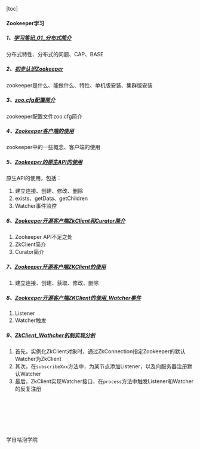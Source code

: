 [toc]

#### Zookeeper学习

##### 1、[学习笔记_01_分布式简介](notes/zookeeper学习笔记_01_分布式简介.md)
分布式特性、分布式的问题、CAP、BASE

##### 2、[初步认识Zookeeper](notes/zookeeper学习笔记_02_初步认识zookeeper.md)
zookeeper是什么、能做什么、特性、单机版安装、集群版安装

##### 3、[zoo.cfg配置简介](notes/zookeeper学习笔记_03_zoo.cfg配置简介.md)
zookeeper配置文件zoo.cfg简介

##### 4、[Zookeeper客户端的使用](notes/zookeeper学习笔记_04_客户端的使用.md)
zookeeper中的一些概念、客户端的使用

##### 5、[Zookeeper的原生API的使用](notes/zookeeper学习笔记_05_原生API的使用.md)
原生API的使用，包括：
1. 建立连接、创建、修改、删除
2. exists、getData、getChildren
3. Watcher事件监控

##### 6、[Zookeeper开源客户端ZkClient和Curator简介](notes/zookeeper学习笔记_06_Zookeeper开源客户端ZkClient和Curator简介.md)
1. Zookeeper API不足之处
2. ZkClient简介
3. Curator简介

##### 7、[Zookeeper开源客户端ZKClient的使用](notes/zookeeper学习笔记_07_ZkClient的使用.md)
1. 建立连接、创建、获取、修改、删除


##### 8、[Zookeeper开源客户端ZKClient的使用_Watcher事件](notes/zookeeper学习笔记_08_ZkClient的使用_Watcher事件.md)
1. Listener
2. Watcher触发 

##### 9、[ZkClient_Wathcher机制实现分析](notes/zookeeper学习笔记_09_ZkClient_Wathcher机制实现分析.md)
1. 首先，实例化ZkClient对象时，通过ZkConnection指定Zookeeper的默认Watcher为ZkClient
2. 其次，在`subscribeXxx`方法中，为某节点添加Listener，以及向服务器注册默认Watcher
3. 最后，ZkClient实现Watcher接口，在`process`方法中触发Listener和Watcher的反复注册






<br><br><br><br><br><br>学自咕泡学院